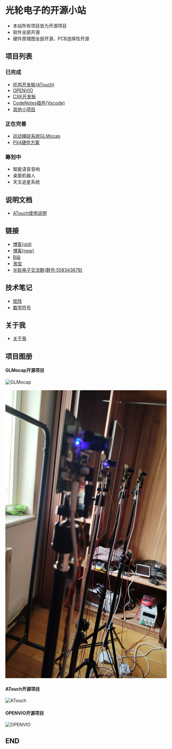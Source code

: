 # 光轮电子的开源小站
* 本站所有项目皆为开源项目
* 软件全部开源
* 硬件原理图全部开源，PCB选择性开源
   
## 项目列表
### 已完成
* [吃鸡开发板(ATouch)](atouch/index.md#atouch)
* [OPENVIO](openvio/index.md#openvio)
* [CXK开发板](cxk/index.md#cxk)
* [CodeNotes插件(Vscode)](codenotes/index.md#codenotes)
* [其他小项目](openmvs3/index.md#openmvs3)
### 正在完善
* [运动捕捉系统GLMocap](mocap/index.md#mocap)
* [PX4硬件方案](px4/index.md#px4)
### 筹划中
* 智能语音音响
* 桌面机器人
* 天文追星系统

## 说明文档
* [ATouch使用说明](atouch/guide.md#atouch)
  
## 链接

* [博客(old)](https://www.cnblogs.com/guanglun)
* [博客(new)](http://www.guanglundz.com:8086)
* [B站](https://space.bilibili.com/20909602)
* [淘宝](https://shop130446973.taobao.com/)
* [光轮电子交流群(群号:558343678)](https://jq.qq.com/?_wv=1027&k=5YPH1CV)

## 技术笔记

* [矩阵](math/matrix.md#matrix)
* [数学符号](math/symbol.md#symbol)

## 关于我

* [关于我](about/about.md#about)

## 项目图册

#### GLMocap开源项目
![GLMocap](mocap/img/glmocap.gif)  
<br /> 
![GLMocap](mocap/img/mocap2.jpg)   

#### ATouch开源项目
![ATouch](https://img.alicdn.com/imgextra/i4/1824403768/O1CN01cg36g91dhmzrwCiR1_!!1824403768.jpg)    

#### OPENVIO开源项目
![OPENVIO](https://img.alicdn.com/imgextra/i4/1824403768/O1CN01kKa13a1dhmyEs5jgs_!!1824403768.jpg)   

## END
